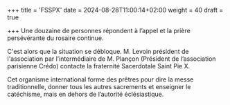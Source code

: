 +++
title = 'FSSPX'
date = 2024-08-28T11:00:14+02:00
weight = 40
draft = true

+++
Une douzaine de personnes répondent à l’appel et la prière persévérante du rosaire continue.

C'est alors que la situation se débloque. M. Levoin président de l'association par l’intermédiaire de M. Plançon (Président de l’association parisienne Crédo) contacte la fraternité Sacerdotale Saint Pie X.

Cet organisme international forme des prêtres pour dire la messe traditionnelle, donner tous les autres sacrements et enseigner le catéchisme, mais en dehors de l’autorité éclésiastique. 



 